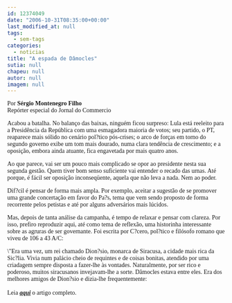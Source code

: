 ```yaml
---
id: 12374049
date: "2006-10-31T08:35:00+00:00"
last_modified_at: null
tags:
  - sem-tags
categories:
  - noticias
title: "A espada de Dâmocles"
sutia: null
chapeu: null
autor: null
imagem: null
---
```

<p><P><FONT face=Verdana>Por <STRONG>Sérgio Montenegro Filho</STRONG><BR>Repórter especial do Jornal do Commercio</FONT></P></p>
<p><P><FONT face=Verdana>Acabou a batalha. No balanço das baixas, ninguém ficou surpreso: Lula está reeleito para a Presidência da República com uma esmagadora maioria de votos; seu partido, o PT, reaparece mais sólido no cenário pol?tico pós-crises; o arco de forças em torno do segundo governo exibe um tom mais dourado, numa clara tendência de crescimento; e a oposição, embora ainda atuante, fica engavetada por mais quatro anos.</FONT></P></p>
<p><P><FONT face=Verdana>Ao que parece, vai ser um pouco mais complicado se opor ao presidente nesta sua segunda gestão. Quem tiver bom senso suficiente vai entender o recado das urnas. Até porque, é fácil ser oposição inconseqüente, aquela que não leva a nada. Nem ao poder.</p>
<p> Dif?cil é pensar de forma mais ampla. Por exemplo, aceitar a sugestão de se promover uma grande concertação em favor do Pa?s, tema que vem sendo proposto de forma recorrente pelos petistas e até por alguns adversários mais lúcidos.</FONT></P></p>
<p><P><FONT face=Verdana>Mas, depois de tanta análise da campanha, é tempo de relaxar e pensar com clareza. Por isso, prefiro reproduzir aqui, até como tema de reflexão, uma historinha interessante sobre as agruras de ser governante. Foi escrita por C?cero, pol?tico e filósofo romano que viveu de 106 a 43 A/C:</FONT></P></p>
<p><P><FONT face=Verdana>\"Era uma vez, um rei chamado Dion?sio, monarca de Siracusa, a cidade mais rica da Sic?lia. Vivia num palácio cheio de requintes e de coisas bonitas, atendido por uma criadagem sempre disposta a fazer-lhe às vontades. Naturalmente, por ser rico e poderoso, muitos siracusanos invejavam-lhe a sorte. Dâmocles estava entre eles. Era dos melhores amigos de Dion?sio e dizia-lhe frequentemente:<BR>&nbsp;<BR>Leia <EM><STRONG><A href=\"https://jc3.uol.com.br/2006/10/30/not_122857.php\" target=_blank>aqui</A></STRONG></EM> o artigo completo.</FONT></P> </p>
